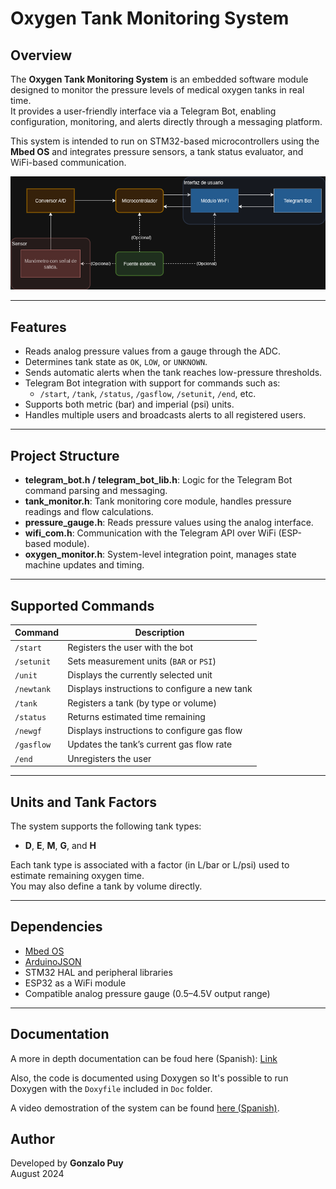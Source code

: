 # Oxygen Tank Monitoring System

## Overview

The **Oxygen Tank Monitoring System** is an embedded software module designed to monitor the pressure levels of medical oxygen tanks in real time.  
It provides a user-friendly interface via a Telegram Bot, enabling configuration, monitoring, and alerts directly through a messaging platform.

This system is intended to run on STM32-based microcontrollers using the **Mbed OS** and integrates pressure sensors, a tank status evaluator, and WiFi-based communication.

![System Block Diagram](Doc/images/Diagrama_en_Bloques_Night.png)

---

## Features

- Reads analog pressure values from a gauge through the ADC.
- Determines tank state as `OK`, `LOW`, or `UNKNOWN`.
- Sends automatic alerts when the tank reaches low-pressure thresholds.
- Telegram Bot integration with support for commands such as:
  - `/start`, `/tank`, `/status`, `/gasflow`, `/setunit`, `/end`, etc.
- Supports both metric (bar) and imperial (psi) units.
- Handles multiple users and broadcasts alerts to all registered users.

---

## Project Structure

- **telegram_bot.h / telegram_bot_lib.h**: Logic for the Telegram Bot command parsing and messaging.
- **tank_monitor.h**: Tank monitoring core module, handles pressure readings and flow calculations.
- **pressure_gauge.h**: Reads pressure values using the analog interface.
- **wifi_com.h**: Communication with the Telegram API over WiFi (ESP-based module).
- **oxygen_monitor.h**: System-level integration point, manages state machine updates and timing.

---

## Supported Commands

| Command        | Description                                  |
|----------------|----------------------------------------------|
| `/start`       | Registers the user with the bot              |
| `/setunit`     | Sets measurement units (`BAR` or `PSI`)      |
| `/unit`        | Displays the currently selected unit         |
| `/newtank`     | Displays instructions to configure a new tank|
| `/tank`        | Registers a tank (by type or volume)         |
| `/status`      | Returns estimated time remaining             |
| `/newgf`       | Displays instructions to configure gas flow  |
| `/gasflow`     | Updates the tank’s current gas flow rate     |
| `/end`         | Unregisters the user                         |

---

## Units and Tank Factors

The system supports the following tank types:

- **D**, **E**, **M**, **G**, and **H**

Each tank type is associated with a factor (in L/bar or L/psi) used to estimate remaining oxygen time.  
You may also define a tank by volume directly.

---

## Dependencies

- [Mbed OS](https://os.mbed.com)
- [ArduinoJSON](https://arduinojson.org/)
- STM32 HAL and peripheral libraries
- ESP32 as a WiFi module
- Compatible analog pressure gauge (0.5–4.5V output range)

---

## Documentation

A more in depth documentation can be foud here (Spanish): [Link](https://docs.google.com/document/d/1Rf7b-09SAxiLqB1XF7JrPbkajfKJGvHUhdnzb8Eef8E/edit?usp=sharing)

Also, the code is documented using Doxygen so It's possible to run Doxygen with the `Doxyfile` included in `Doc` folder.

A video demostration of the system can be found [here (Spanish)](https://youtu.be/0VNFpdgWal4).


## Author

Developed by **Gonzalo Puy**  
August 2024